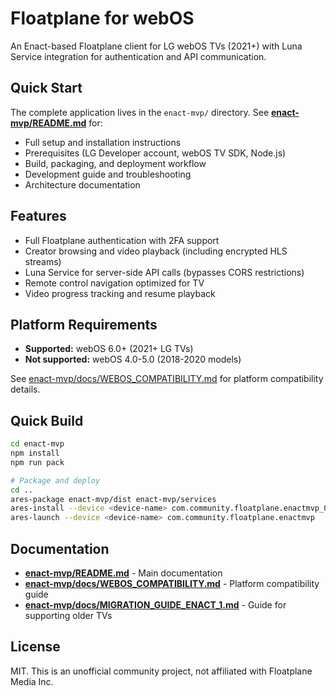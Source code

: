 # Floatplane for webOS

An Enact-based Floatplane client for LG webOS TVs (2021+) with Luna Service integration for authentication and API communication.

## Quick Start

The complete application lives in the `enact-mvp/` directory. See **[enact-mvp/README.md](enact-mvp/README.md)** for:

- Full setup and installation instructions
- Prerequisites (LG Developer account, webOS TV SDK, Node.js)
- Build, packaging, and deployment workflow
- Development guide and troubleshooting
- Architecture documentation

## Features

- Full Floatplane authentication with 2FA support
- Creator browsing and video playback (including encrypted HLS streams)
- Luna Service for server-side API calls (bypasses CORS restrictions)
- Remote control navigation optimized for TV
- Video progress tracking and resume playback

## Platform Requirements

- **Supported:** webOS 6.0+ (2021+ LG TVs)
- **Not supported:** webOS 4.0-5.0 (2018-2020 models)

See [enact-mvp/docs/WEBOS_COMPATIBILITY.md](enact-mvp/docs/WEBOS_COMPATIBILITY.md) for platform compatibility details.

## Quick Build

```bash
cd enact-mvp
npm install
npm run pack

# Package and deploy
cd ..
ares-package enact-mvp/dist enact-mvp/services
ares-install --device <device-name> com.community.floatplane.enactmvp_0.1.0_all.ipk
ares-launch --device <device-name> com.community.floatplane.enactmvp
```

## Documentation

- **[enact-mvp/README.md](enact-mvp/README.md)** - Main documentation
- **[enact-mvp/docs/WEBOS_COMPATIBILITY.md](enact-mvp/docs/WEBOS_COMPATIBILITY.md)** - Platform compatibility guide
- **[enact-mvp/docs/MIGRATION_GUIDE_ENACT_1.md](enact-mvp/docs/MIGRATION_GUIDE_ENACT_1.md)** - Guide for supporting older TVs

## License

MIT. This is an unofficial community project, not affiliated with Floatplane Media Inc.
